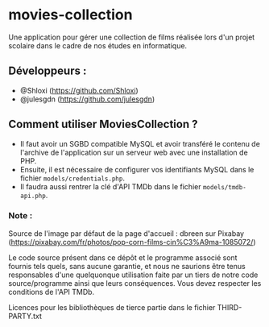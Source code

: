 # movies-collection
Une application pour gérer une collection de films réalisée lors d'un projet scolaire dans le cadre de nos études en informatique.

## Développeurs :
- @Shloxi (https://github.com/Shloxi)
- @julesgdn (https://github.com/julesgdn)

## Comment utiliser MoviesCollection ?
- Il faut avoir un SGBD compatible MySQL et avoir transféré le contenu de l'archive de l'application sur un serveur web avec une installation de PHP.
- Ensuite, il est nécessaire de configurer vos identifiants MySQL dans le fichier ``models/credentials.php``.
- Il faudra aussi rentrer la clé d'API TMDb dans le fichier ``models/tmdb-api.php``.

### Note :
Source de l'image par défaut de la page d'accueil : dbreen sur Pixabay (https://pixabay.com/fr/photos/pop-corn-films-cin%C3%A9ma-1085072/)

Le code source présent dans ce dépôt et le programme associé sont fournis tels quels, sans aucune garantie, et nous ne saurions être tenus responsables d'une quelquonque utilisation faite
par un tiers de notre code source/programme ainsi que leurs conséquences.
Vous devez respecter les conditions de l'API TMDb.

Licences pour les bibliothèques de tierce partie dans le fichier THIRD-PARTY.txt
